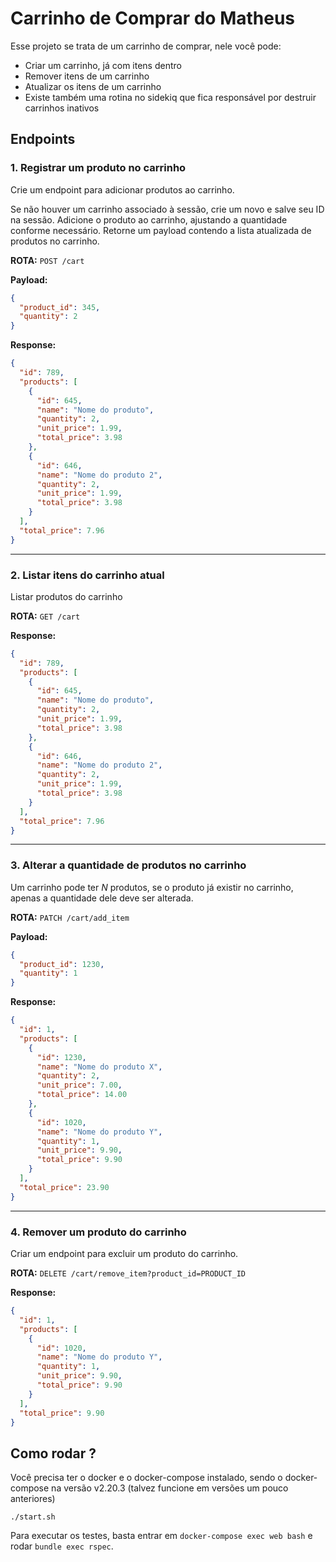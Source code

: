 # Carrinho de Comprar do Matheus

Esse projeto se trata de um carrinho de comprar, nele você pode:
- Criar um carrinho, já com itens dentro
- Remover itens de um carrinho
- Atualizar os itens de um carrinho
- Existe também uma rotina no sidekiq que fica responsável por destruir carrinhos inativos

## Endpoints
### 1. Registrar um produto no carrinho
Crie um endpoint para adicionar produtos ao carrinho.

Se não houver um carrinho associado à sessão, crie um novo e salve seu ID na sessão.
Adicione o produto ao carrinho, ajustando a quantidade conforme necessário.
Retorne um payload contendo a lista atualizada de produtos no carrinho.

**ROTA:** `POST /cart`

**Payload:**
```json
{
  "product_id": 345,
  "quantity": 2
}
```

**Response:**
```json
{
  "id": 789,
  "products": [
    {
      "id": 645,
      "name": "Nome do produto",
      "quantity": 2,
      "unit_price": 1.99,
      "total_price": 3.98
    },
    {
      "id": 646,
      "name": "Nome do produto 2",
      "quantity": 2,
      "unit_price": 1.99,
      "total_price": 3.98
    }
  ],
  "total_price": 7.96
}
```

---

### 2. Listar itens do carrinho atual
Listar produtos do carrinho

**ROTA:** `GET /cart`

**Response:**
```json
{
  "id": 789,
  "products": [
    {
      "id": 645,
      "name": "Nome do produto",
      "quantity": 2,
      "unit_price": 1.99,
      "total_price": 3.98
    },
    {
      "id": 646,
      "name": "Nome do produto 2",
      "quantity": 2,
      "unit_price": 1.99,
      "total_price": 3.98
    }
  ],
  "total_price": 7.96
}
```

---

### 3. Alterar a quantidade de produtos no carrinho
Um carrinho pode ter _N_ produtos, se o produto já existir no carrinho, apenas a quantidade dele deve ser alterada.

**ROTA:** `PATCH /cart/add_item`

**Payload:**
```json
{
  "product_id": 1230,
  "quantity": 1
}
```

**Response:**
```json
{
  "id": 1,
  "products": [
    {
      "id": 1230,
      "name": "Nome do produto X",
      "quantity": 2,
      "unit_price": 7.00,
      "total_price": 14.00
    },
    {
      "id": 1020,
      "name": "Nome do produto Y",
      "quantity": 1,
      "unit_price": 9.90,
      "total_price": 9.90
    }
  ],
  "total_price": 23.90
}
```

---

### 4. Remover um produto do carrinho
Criar um endpoint para excluir um produto do carrinho.

**ROTA:** `DELETE /cart/remove_item?product_id=PRODUCT_ID`

**Response:**
```json
{
  "id": 1,
  "products": [
    {
      "id": 1020,
      "name": "Nome do produto Y",
      "quantity": 1,
      "unit_price": 9.90,
      "total_price": 9.90
    }
  ],
  "total_price": 9.90
}
```
## Como rodar ?
Você precisa ter o docker e o docker-compose instalado, sendo o docker-compose na versão v2.20.3 (talvez funcione em versões um pouco anteriores)

```
./start.sh
```

Para executar os testes, basta entrar em `docker-compose exec web bash` e rodar `bundle exec rspec`.




